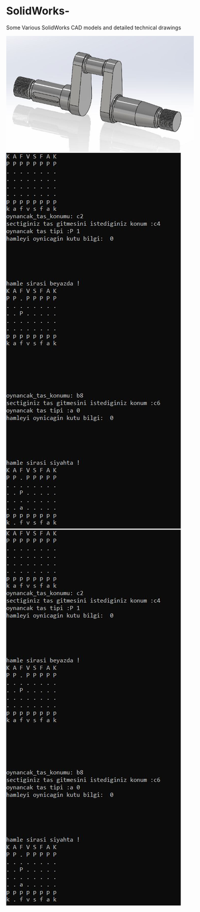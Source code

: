 # SolidWorks-


Some Various SolidWorks CAD models and detailed technical drawings

![image alt](https://github.com/HalitKosemen/SolidWorks-/blob/de93288ca0c28656137cd0ccfcaf0df32c9afcc3/Cizim1/solid2.JPG)
![image alt](https://github.com/HalitKosemen/Chess-Game/blob/e21ebe3a5d63bc8d2b746afef80857249d8662ff/Cheess-Game/chess1.JPG)
![image alt](https://github.com/HalitKosemen/Chess-Game/blob/e21ebe3a5d63bc8d2b746afef80857249d8662ff/Cheess-Game/chess1.JPG)
